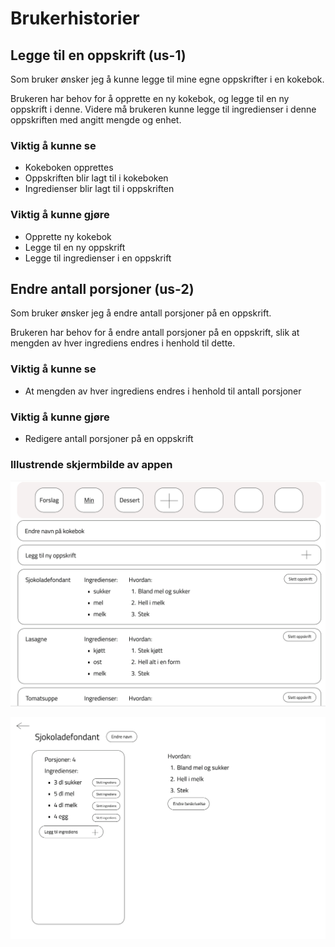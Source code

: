 # Brukerhistorier

## Legge til en oppskrift (us-1)

Som bruker ønsker jeg å kunne legge til mine egne oppskrifter i en kokebok.

Brukeren har behov for å opprette en ny kokebok, og legge til en ny oppskrift i denne. Videre må brukeren kunne legge til ingredienser i denne oppskriften med angitt mengde og enhet. 

### Viktig å kunne se
- Kokeboken opprettes
- Oppskriften blir lagt til i kokeboken
- Ingredienser blir lagt til i oppskriften

### Viktig å kunne gjøre
- Opprette ny kokebok
- Legge til en ny oppskrift 
- Legge til ingredienser i en oppskrift


## Endre antall porsjoner (us-2)

Som bruker ønsker jeg å endre antall porsjoner på en oppskrift. 

Brukeren har behov for å endre antall porsjoner på en oppskrift, slik at mengden av hver ingrediens endres i henhold til dette. 


### Viktig å kunne se

- At mengden av hver ingrediens endres i henhold til antall porsjoner

### Viktig å kunne gjøre

- Redigere antall porsjoner på en oppskrift 

### Illustrende skjermbilde av appen
![kokebok](kokebok.png)

![oppskrift](oppskrift.png)

